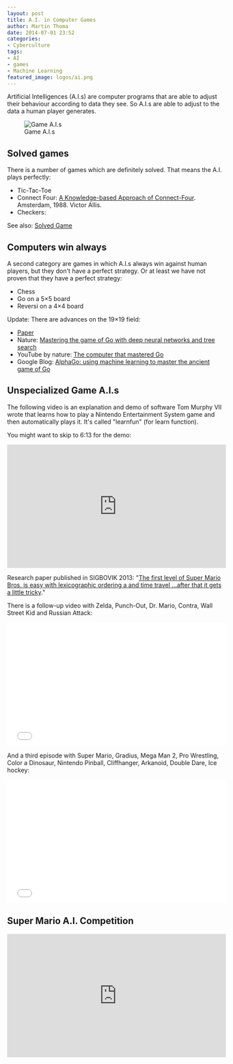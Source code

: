 ```yaml
---
layout: post
title: A.I. in Computer Games
author: Martin Thoma
date: 2014-07-01 23:52
categories:
- Cyberculture
tags:
- AI
- games
- Machine Learning
featured_image: logos/ai.png
---
```


Artificial Intelligences (A.I.s) are computer programs that are able to adjust
their behaviour according to data they see. So A.I.s are able to adjust to
the data a human player generates.

<figure>
    <img src="http://imgs.xkcd.com/comics/game_ais.png" alt="Game A.I.s">
    <figcaption>Game A.I.s</figcaption>
</figure>


## Solved games

There is a number of games which are definitely solved. That means the A.I.
plays perfectly:

* Tic-Tac-Toe
* Connect Four: [A Knowledge-based Approach of Connect-Four](http://www.informatik.uni-trier.de/~fernau/DSL0607/Masterthesis-Viergewinnt.pdf). Amsterdam, 1988. Victor Allis.
* Checkers:

See also: [Solved Game](https://en.wikipedia.org/wiki/Solved_game)

## Computers win always

A second category are games in which A.I.s always win against human players, but
they don't have a perfect strategy. Or at least we have not proven that they
have a perfect strategy:

* Chess
* Go on a 5×5 board
* Reversi on a 4×4 board


Update: There are advances on the 19×19 field:

* [Paper](https://storage.googleapis.com/deepmind-data/assets/papers/deepmind-mastering-go.pdf)
* Nature: [Mastering the game of Go with deep neural networks and tree search](http://www.nature.com/nature/journal/v529/n7587/full/nature16961.html)
* YouTube by nature: [The computer that mastered Go](https://www.youtube.com/watch?v=g-dKXOlsf98)
* Google Blog: [AlphaGo: using machine learning to master the ancient game of Go](https://googleblog.blogspot.de/2016/01/alphago-machine-learning-game-go.html)


## Unspecialized Game A.I.s

The following video is an explanation and demo of software Tom Murphy VII wrote that learns how to play a Nintendo Entertainment System game and then automatically plays it.
It's called "learnfun" (for learn function).

You might want to skip to 6:13 for the demo:

<iframe width="512" height="288" src="http://www.youtube.com/embed/xOCurBYI_gY" frameborder="0" allowfullscreen></iframe>

Research paper published in SIGBOVIK 2013: "[The first level of Super Mario Bros. is easy with lexicographic ordering a and time travel ...after that it gets a little tricky](http://tom7.org/mario/mario.pdf)."

There is a follow-up video with Zelda, Punch-Out, Dr. Mario, Contra, Wall Street Kid
and Russian Attack:

<iframe width="512" height="288" src="//www.youtube.com/embed/YGJHR9Ovszs?list=UU3azLjQuz9s5qk76KEXaTvA" frameborder="0" allowfullscreen></iframe>

And a third episode with Super Mario, Gradius, Mega Man 2, Pro Wrestling, Color
a Dinosaur, Nintendo Pinball, Cliffhanger, Arkanoid, Double Dare, Ice hockey:

<iframe width="512" height="288" src="//www.youtube.com/embed/Q-WgQcnessA" frameborder="0" allowfullscreen></iframe>

## Super Mario A.I. Competition

<iframe width="512" height="288" src="http://www.youtube.com/embed/bBZ7kEphv3s?start=385" frameborder="0" allowfullscreen></iframe>